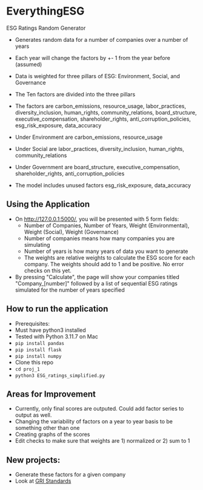 # EverythingESG
ESG Ratings Random Generator
* Generates random data for a number of companies over a number of years
* Each year will change the factors by +- 1 from the year before (assumed)
* Data is weighted for three pillars of ESG: Environment, Social, and Governance
* The Ten factors are divided into the three pillars
 * The factors are carbon_emissions, resource_usage, labor_practices, diversity_inclusion, human_rights, community_relations, board_structure, executive_compensation, shareholder_rights, anti_corruption_policies, esg_risk_exposure, data_accuracy
  * Under Environment are carbon_emissions, resource_usage
  * Under Social are labor_practices, diversity_inclusion, human_rights, community_relations
  * Under Government are board_structure, executive_compensation, shareholder_rights, anti_corruption_policies

* The model includes unused factors esg_risk_exposure, data_accuracy

## Using the Application
* On http://127.0.0.1:5000/, you will be presented with 5 form fields:
  * Number of Companies, Number of Years, Weight (Environmental), Weight (Social), Weight (Governance)
   * Number of companies means how many companies you are simulating
   * Number of years is how many years of data you want to generate
   * The weights are relative weights to calculate the ESG score for each company. The weights should add to 1 and be positive. No error checks on this yet.
* By pressing "Calculate", the page will show your companies titled "Company_[number]" followed by a list of sequential ESG ratings simulated for the number of years specified

## How to run the application
* Prerequisites:
 * Must have python3 installed
  * Tested with Python 3.11.7 on Mac
 * ```pip install pandas```
 * ```pip install flask```
 * ```pip install numpy```
 * Clone this repo
 * ```cd proj_1```
 * ```python3 ESG_ratings_simplified.py```


## Areas for Improvement
* Currently, only final scores are outputed. Could add factor series to output as well.
* Changing the variability of factors on a year to year basis to be something other than one
* Creating graphs of the scores
* Edit checks to make sure that weights are 1) normalized or 2) sum to 1

## New projects:
* Generate these factors for a given company
* Look at [GRI Standards](https://www.globalreporting.org/standards)

